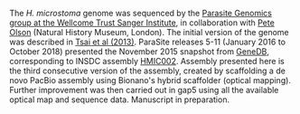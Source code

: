 [//]: # (Created by ./bin/manage_files.pl from ./species/Hymenolepis_microstoma/PRJEB124/Hymenolepis_microstoma_PRJEB124.assembly.html on Thu Jun 11 13:44:32 2020)
The _H. microstoma_ genome was sequenced by the [Parasite Genomics group at the Wellcome Trust Sanger Institute](http://www.sanger.ac.uk/research/projects/parasitegenomics/), in collaboration with [Pete Olson](http://www.olsonlab.com/) (Natural History Museum, London). The initial version of the genome was described in [Tsai et al (2013)](http://europepmc.org/abstract/MED/23485966). ParaSite releases 5-11 (January 2016 to October 2018) presented the November 2015 snapshot from [GeneDB](http://www.genedb.org/Homepage/Hmicrostoma), corresponding to INSDC assembly [HMIC002](http://www.ncbi.nlm.nih.gov/assembly/GCA_000469805.2/). Assembly presented here is the third consecutive version of the assembly, created by scaffolding a de novo PacBio assembly using Bionano's hybrid scaffolder (optical mapping). Further improvement was then carried out in gap5 using all the available optical map and sequence data. Manuscript in preparation.
